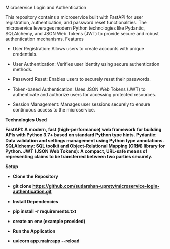 Microservice Login and Authentication

This repository contains a microservice built with FastAPI for user registration, authentication, and password reset functionalities. The microservice leverages modern Python technologies like Pydantic, SQLAlchemy, and JSON Web Tokens (JWT) to provide secure and robust authentication mechanisms.
Features

* User Registration: Allows users to create accounts with unique credentials.

* User Authentication: Verifies user identity using secure authentication methods.

* Password Reset: Enables users to securely reset their passwords.

* Token-based Authentication: Uses JSON Web Tokens (JWT) to authenticate and authorize users for accessing protected resources.

* Session Management: Manages user sessions securely to ensure continuous access to the microservice.


<b>Technologies Used<b>

FastAPI: A modern, fast (high-performance) web framework for building APIs with Python 3.7+ based on standard Python type hints.
Pydantic: Data validation and settings management using Python type annotations.
SQLAlchemy: SQL toolkit and Object-Relational Mapping (ORM) library for Python.
JWT (JSON Web Tokens): A compact, URL-safe means of representing claims to be transferred between two parties securely.

<b> Setup </b>

* Clone the Repository 
* git clone https://github.com/sudarshan-uprety/microservice-login-authentication.git


* Install Dependencies
* pip install -r requirements.txt


* create an env (example provided)


* Run the Application
* uvicorn app.main:app --reload